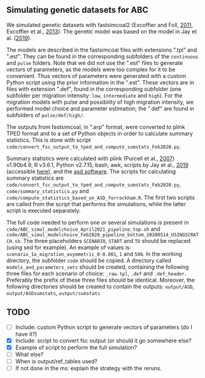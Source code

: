 ## Simulating genetic datasets for ABC

We simulated genetic datasets with fastsimcoal2 (Excoffier and Foll, [2011](https://doi.org/10.1093/bioinformatics/btr124), Excoffier et al., [2013](https://doi.org/10.1371/journal.pgen.1003905)). The genetic model was based on the model in Jay et al. ([2019](https://doi.org/10.1093/molbev/msz038)).

The models are described in the fastsimcoal files with extensions ".tpl" and ".est". They can be found in the corresponding subfolders of the `continuous` and `pulse` folders. Note that we did not use the ".est" files to generate vectors of parameters, as the models were too complex for it to be convenient. Thus vectors of parameters were generated with a custom Python script using the prior information in the ".est". These vectors are in files with extension ".def", found in the corresponding subfolder (one subfolder per migration intensity: `low`, `intermediate` and `high`). For the migration models with pulse and possibility of high migration intensity, we performed model choice and parameter estimation; the ".def" are found in subfolders of `pulse/def/high/`.

The outputs from fastsimcoal, in ".arp" format, were converted to plink TPED format and to a set of Python objects in order to calculate summary statistics. This is done with script `code/convert_fsc_output_to_tped_and_compute_sumstats_Feb2020.py`.

Summary statistics were calculated with plink (Purcell et al., [2007](https://doi.org/10.1086/519795)) v1.90b4.9, R v3.6.1, Python v2.7.15, bash, awk, scripts by Jay et al., [2019](https://doi.org/10.1093/molbev/msz038) (accessible [here](https://gitlab.inria.fr/ml_genetics/public/demoseq/-/tree/master)), and the [asd software](https://github.com/szpiech/asd). The scripts for calculating summary statistics are `code/convert_fsc_output_to_tped_and_compute_sumstats_Feb2020.py`, `code/summary_statistics.py` and `code/compute_statistics_based_on_ASD_forrackham.R`. The first two scripts are called from the script that performs the simulations, while the latter script is executed separately.

The full code needed to perform one or several simulations is present in `code/ABC_simul_modelchoice_April2021_pipeline_top.sh` and `code/ABC_simul_modelchoice_Feb2020_pipeline_bottom_20200514_USINGSCRATCH.sh`. The three placeholders `SCENARIO`, `START` and `TO` should be replaced (using sed for example). An example of values is: `scenario_1a_migration_asymmetric_0-0.001`, `1` and `500`.
In the working directory, the subfolder `code` should be copied. A directory called `models_and_parameters_sets` should be created, containing the following three files for each scenario of choice: `_raw.tpl`, `.def` and `.def_header`. Preferably the prefix of these three files should be identical. Moreover, the following directories should be created to contain the outputs: `output/ASD`, `output/ASDsumstats`, `output/sumstats`

## TODO

- [ ] Include: custom Python script to generate vectors of parameters (do I have it?)
- [x] Include: script to convert fsc output (or should it go somewhere else?
- [x] Example of script to perform the full simulation?
- [ ] What else?
- [ ] When is output/ref_tables used?
- [ ] If not done in the ms: explain the strategy with the reruns.

